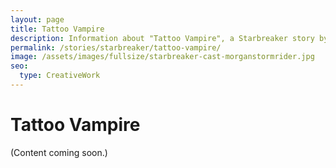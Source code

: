 ```yaml
---
layout: page
title: Tattoo Vampire
description: Information about "Tattoo Vampire", a Starbreaker story by Matthew Graybosch.
permalink: /stories/starbreaker/tattoo-vampire/
image: /assets/images/fullsize/starbreaker-cast-morganstormrider.jpg
seo:
  type: CreativeWork 
---
```

# Tattoo Vampire

(Content coming soon.)